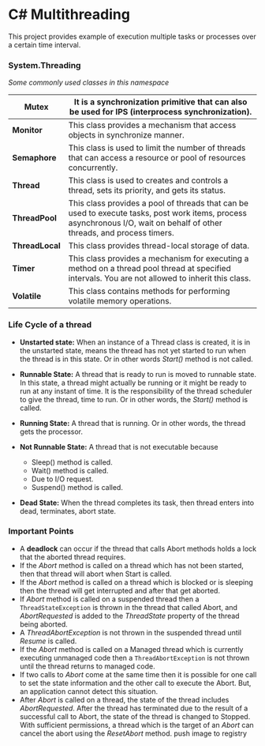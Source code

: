 # C# Multithreading
This project provides example of execution multiple tasks or processes over a certain time interval.


### System.Threading 
*Some commonly used classes in this namespace* 

| **Mutex** | It is a synchronization primitive that can also be used for IPS (interprocess synchronization). |
|--|--|
| **Monitor** |  This class provides a mechanism that access objects in synchronize manner.|
| **Semaphore** |  This class is used to limit the number of threads that can access a resource or pool of resources concurrently.|
| **Thread** |  This class is used to creates and controls a thread, sets its priority, and gets its status.|
| **ThreadPool** | This class provides a pool of threads that can be used to execute tasks, post work items, process asynchronous I/O, wait on behalf of other threads, and process timers.|
| **ThreadLocal** |  This class provides thread-local storage of data.|
| **Timer** |  This class provides a mechanism for executing a method on a thread pool thread at specified intervals. You are not allowed to inherit this class.|
| **Volatile** |  This class contains methods for performing volatile memory operations.|

### Life Cycle of a thread

- **Unstarted state:** When an instance of a Thread class is created, it is in the unstarted state, means the thread has not yet started to run when the thread is in this state. Or in other words _Start()_ method is not called.
- **Runnable State:** A thread that is ready to run is moved to runnable state. In this state, a thread might actually be running or it might be ready to run at any instant of time. It is the responsibility of the thread scheduler to give the thread, time to run. Or in other words, the  _Start()_  method is called.  
    
- **Running State:** A thread that is running. Or in other words, the thread gets the processor.
- **Not Runnable State:** A thread that is not executable because
    -   Sleep() method is called.
    -   Wait() method is called.
    -   Due to I/O request.
    -   Suspend() method is called.
- **Dead State:**  When the thread completes its task, then thread enters into dead, terminates, abort state.

### Important Points

-   A  **deadlock** can occur if the thread that calls Abort methods holds a lock that the aborted thread requires.
-   If the  _Abort_ method is called on a thread which has not been started, then that thread will abort when Start is called.
-   If the  _Abort_ method is called on a thread which is blocked or is sleeping then the thread will get interrupted and after that get aborted.
-   If  _Abort_ method is called on a suspended thread then a  `ThreadStateException` is thrown in the thread that called Abort, and  _AbortRequested_ is added to the  _ThreadState_ property of the thread being aborted.
-   A  _ThreadAbortException_ is not thrown in the suspended thread until  _Resume_ is called.
-   If the  _Abort_ method is called on a Managed thread which is currently executing unmanaged code then a  `ThreadAbortException` is not thrown until the thread returns to managed code.
-   If two calls to  _Abort_ come at the same time then it is possible for one call to set the state information and the other call to execute the Abort. But, an application cannot detect this situation.
-   After  _Abort_ is called on a thread, the state of the thread includes  _AbortRequested_. After the thread has terminated due to the result of a successful call to Abort, the state of the thread is changed to Stopped. With sufficient permissions, a thread which is the target of an  _Abort_ can cancel the abort using the  _ResetAbort_ method.
push image to registry
